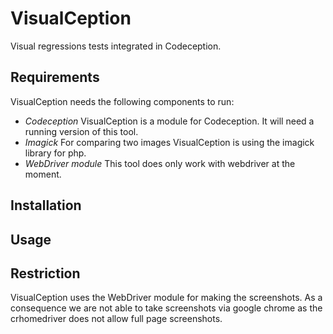 # VisualCeption
Visual regressions tests integrated in Codeception.

## Requirements

VisualCeption needs the following components to run:

* *Codeception* VisualCeption is a module for Codeception. It will need a running version of this tool.
* *Imagick* For comparing two images VisualCeption is using the imagick library for php.
* *WebDriver module* This tool does only work with webdriver at the moment.

## Installation

## Usage

## Restriction

VisualCeption uses the WebDriver module for making the screenshots. As a consequence we are not able to take screenshots via google chrome as the crhomedriver does not allow full page screenshots.
